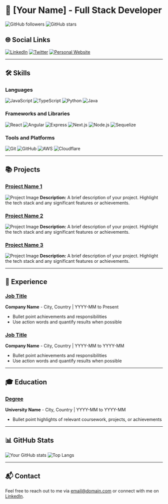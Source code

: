 # 💼 **[Your Name]** - Full Stack Developer

![GitHub followers](https://img.shields.io/github/followers/SMCkillua?style=social) ![GitHub stars](https://img.shields.io/github/stars/yourusername?style=social)

## 🌐 Social Links

[![LinkedIn](https://img.shields.io/badge/LinkedIn-0077B5?style=for-the-badge&logo=linkedin&logoColor=white)](https://www.linkedin.com/in/yourprofile) [![Twitter](https://img.shields.io/badge/Twitter-1DA1F2?style=for-the-badge&logo=twitter&logoColor=white)](https://twitter.com/yourprofile) [![Personal Website](https://img.shields.io/badge/Website-FF7139?style=for-the-badge&logo=Firefox&logoColor=white)](https://yourwebsite.com)

---

## 🛠️ **Skills**

### Languages
![JavaScript](https://img.shields.io/badge/JavaScript-F7DF1E?style=for-the-badge&logo=javascript&logoColor=black)
![TypeScript](https://img.shields.io/badge/TypeScript-007ACC?style=for-the-badge&logo=typescript&logoColor=white)
![Python](https://img.shields.io/badge/Python-3776AB?style=for-the-badge&logo=python&logoColor=white)
![Java](https://img.shields.io/badge/Java-007396?style=for-the-badge&logo=java&logoColor=white)

### Frameworks and Libraries
![React](https://img.shields.io/badge/React-61DAFB?style=for-the-badge&logo=react&logoColor=black)
![Angular](https://img.shields.io/badge/Angular-DD0031?style=for-the-badge&logo=angular&logoColor=white)
![Express](https://img.shields.io/badge/Express-000000?style=for-the-badge&logo=express&logoColor=white)
![Next.js](https://img.shields.io/badge/Next.js-000000?style=for-the-badge&logo=next.js&logoColor=white)
![Node.js](https://img.shields.io/badge/Node.js-339933?style=for-the-badge&logo=nodedotjs&logoColor=white)
![Sequelize](https://img.shields.io/badge/Sequelize-52B0E7?style=for-the-badge&logo=sequelize&logoColor=white)

### Tools and Platforms
![Git](https://img.shields.io/badge/Git-F05032?style=for-the-badge&logo=git&logoColor=white)
![GitHub](https://img.shields.io/badge/GitHub-181717?style=for-the-badge&logo=github&logoColor=white)
![AWS](https://img.shields.io/badge/AWS-232F3E?style=for-the-badge&logo=amazon-aws&logoColor=white)
![Cloudflare](https://img.shields.io/badge/Cloudflare-F38020?style=for-the-badge&logo=cloudflare&logoColor=white)

---

## 📚 **Projects**

### [Project Name 1](https://github.com/yourusername/project1)
![Project Image](https://yourimageurl.com/project1.png)
**Description:** A brief description of your project. Highlight the tech stack and any significant features or achievements.

### [Project Name 2](https://github.com/yourusername/project2)
![Project Image](https://yourimageurl.com/project2.png)
**Description:** A brief description of your project. Highlight the tech stack and any significant features or achievements.

### [Project Name 3](https://github.com/yourusername/project3)
![Project Image](https://yourimageurl.com/project3.png)
**Description:** A brief description of your project. Highlight the tech stack and any significant features or achievements.

---

## 💼 **Experience**

### [Job Title](https://companywebsite.com)
**Company Name** - City, Country | YYYY-MM to Present
- Bullet point achievements and responsibilities
- Use action words and quantify results when possible

### [Job Title](https://companywebsite.com)
**Company Name** - City, Country | YYYY-MM to YYYY-MM
- Bullet point achievements and responsibilities
- Use action words and quantify results when possible

---

## 🎓 **Education**

### [Degree](https://universitywebsite.com)
**University Name** - City, Country | YYYY-MM to YYYY-MM
- Bullet point highlights of relevant coursework, projects, or achievements

---

## 📊 **GitHub Stats**

![Your GitHub stats](https://github-readme-stats.vercel.app/api?username=yourusername&show_icons=true&theme=radical)
![Top Langs](https://github-readme-stats.vercel.app/api/top-langs/?username=yourusername&layout=compact&theme=radical)

---

## 📬 **Contact**

Feel free to reach out to me via [email@domain.com](mailto:email@domain.com) or connect with me on [LinkedIn](https://www.linkedin.com/in/yourprofile).

